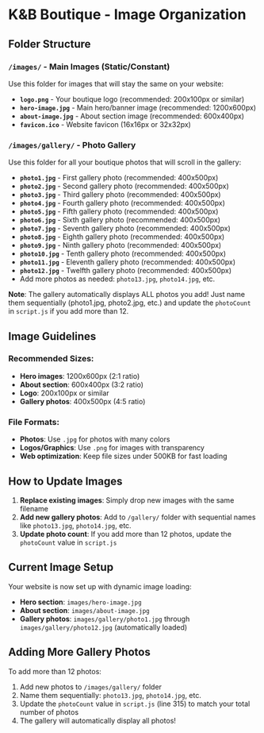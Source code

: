 # K&B Boutique - Image Organization

## Folder Structure

### `/images/` - Main Images (Static/Constant)
Use this folder for images that will stay the same on your website:

- **`logo.png`** - Your boutique logo (recommended: 200x100px or similar)
- **`hero-image.jpg`** - Main hero/banner image (recommended: 1200x600px)
- **`about-image.jpg`** - About section image (recommended: 600x400px)
- **`favicon.ico`** - Website favicon (16x16px or 32x32px)

### `/images/gallery/` - Photo Gallery
Use this folder for all your boutique photos that will scroll in the gallery:

- **`photo1.jpg`** - First gallery photo (recommended: 400x500px)
- **`photo2.jpg`** - Second gallery photo (recommended: 400x500px)
- **`photo3.jpg`** - Third gallery photo (recommended: 400x500px)
- **`photo4.jpg`** - Fourth gallery photo (recommended: 400x500px)
- **`photo5.jpg`** - Fifth gallery photo (recommended: 400x500px)
- **`photo6.jpg`** - Sixth gallery photo (recommended: 400x500px)
- **`photo7.jpg`** - Seventh gallery photo (recommended: 400x500px)
- **`photo8.jpg`** - Eighth gallery photo (recommended: 400x500px)
- **`photo9.jpg`** - Ninth gallery photo (recommended: 400x500px)
- **`photo10.jpg`** - Tenth gallery photo (recommended: 400x500px)
- **`photo11.jpg`** - Eleventh gallery photo (recommended: 400x500px)
- **`photo12.jpg`** - Twelfth gallery photo (recommended: 400x500px)
- Add more photos as needed: `photo13.jpg`, `photo14.jpg`, etc.

**Note**: The gallery automatically displays ALL photos you add! Just name them sequentially (photo1.jpg, photo2.jpg, etc.) and update the `photoCount` in `script.js` if you add more than 12.

## Image Guidelines

### Recommended Sizes:
- **Hero images**: 1200x600px (2:1 ratio)
- **About section**: 600x400px (3:2 ratio)
- **Logo**: 200x100px or similar
- **Gallery photos**: 400x500px (4:5 ratio)

### File Formats:
- **Photos**: Use `.jpg` for photos with many colors
- **Logos/Graphics**: Use `.png` for images with transparency
- **Web optimization**: Keep file sizes under 500KB for fast loading

## How to Update Images

1. **Replace existing images**: Simply drop new images with the same filename
2. **Add new gallery photos**: Add to `/gallery/` folder with sequential names like `photo13.jpg`, `photo14.jpg`, etc.
3. **Update photo count**: If you add more than 12 photos, update the `photoCount` value in `script.js`

## Current Image Setup

Your website is now set up with dynamic image loading:

- **Hero section**: `images/hero-image.jpg`
- **About section**: `images/about-image.jpg`  
- **Gallery photos**: `images/gallery/photo1.jpg` through `images/gallery/photo12.jpg` (automatically loaded)

## Adding More Gallery Photos

To add more than 12 photos:
1. Add new photos to `/images/gallery/` folder
2. Name them sequentially: `photo13.jpg`, `photo14.jpg`, etc.
3. Update the `photoCount` value in `script.js` (line 315) to match your total number of photos
4. The gallery will automatically display all photos!
